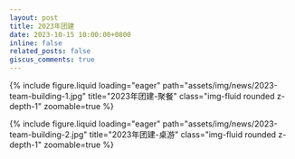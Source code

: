 ```yaml
---
layout: post
title: 2023年团建
date: 2023-10-15 10:00:00+0800
inline: false
related_posts: false
giscus_comments: true
---
```


{% include figure.liquid loading="eager" path="assets/img/news/2023-team-building-1.jpg" title="2023年团建-聚餐" class="img-fluid rounded z-depth-1" zoomable=true %}

{% include figure.liquid loading="eager" path="assets/img/news/2023-team-building-2.jpg" title="2023年团建-桌游" class="img-fluid rounded z-depth-1" zoomable=true %}
